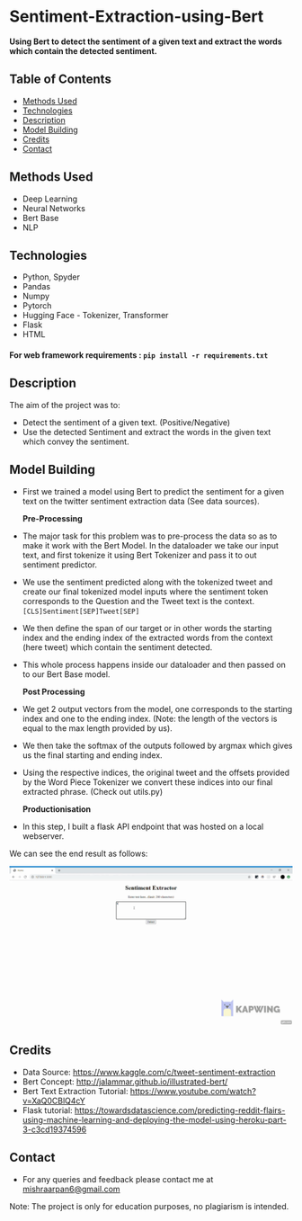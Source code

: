 # Sentiment-Extraction-using-Bert
<b>Using Bert to detect the sentiment of a given text and extract the words which contain the detected sentiment.</b><br>

## Table of Contents
  * [Methods Used](#methods-used)
  * [Technologies](#technologies)  
  * [Description](#description)
  * [Model Building](#model-building)
  * [Credits](#credits)
  * [Contact](#contact)


## Methods Used
* Deep Learning
* Neural Networks
* Bert Base
* NLP

## Technologies
* Python, Spyder
* Pandas
* Numpy
* Pytorch
* Hugging Face - Tokenizer, Transformer
* Flask
* HTML

#### For web framework requirements : `pip install -r requirements.txt`

## Description
The aim of the project was to:
* Detect the sentiment of a given text. (Positive/Negative)
* Use the detected Sentiment and extract the words in the given text which convey the sentiment.

## Model Building
* First we trained a model using Bert to predict the sentiment for a given text on the twitter sentiment extraction data (See data sources). <br>

    <b> Pre-Processing </b>
* The major task for this problem was to pre-process the data so as to make it work with the Bert Model. In the dataloader we take our input text, and first tokenize it using Bert Tokenizer and pass it to out sentiment predictor.
* We use the sentiment predicted along with the tokenized tweet and create our final tokenized model inputs where the sentiment token corresponds to the Question and the Tweet text is the context.
    `[CLS]Sentiment[SEP]Tweet[SEP]`
    
* We then define the span of our target or in other words the starting index and the ending index of the extracted words from the context (here tweet) which contain the sentiment detected.
* This whole process happens inside our dataloader and then passed on to our Bert Base model.

  <b> Post Processing </b>
* We get 2 output vectors from the model, one corresponds to the starting index and one to the ending index. (Note: the length of the vectors is equal to the max length provided by us).
* We then take the softmax of the outputs followed by argmax which gives us the final starting and ending index.
* Using the respective indices, the original tweet and the offsets provided by the Word Piece Tokenizer we convert these indices into our final extracted phrase. (Check out utils.py) <br>

  <b> Productionisation </b>
* In this step, I built a flask API endpoint that was hosted on a local webserver.

We can see the end result as follows: <br>

<img src= "https://github.com/Arpan-Mishra/Sentiment-Extraction-using-Bert/blob/master/result.gif">

## Credits
* Data Source: https://www.kaggle.com/c/tweet-sentiment-extraction
* Bert Concept: http://jalammar.github.io/illustrated-bert/
* Bert Text Extraction Tutorial: https://www.youtube.com/watch?v=XaQ0CBlQ4cY
* Flask tutorial: https://towardsdatascience.com/predicting-reddit-flairs-using-machine-learning-and-deploying-the-model-using-heroku-part-3-c3cd19374596

## Contact
* For any queries and feedback please contact me at mishraarpan6@gmail.com

Note: The project is only for education purposes, no plagiarism is intended.
